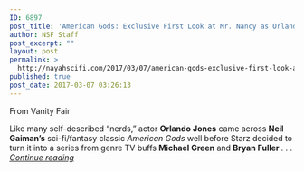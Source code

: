 ```yaml
---
ID: 6897
post_title: 'American Gods: Exclusive First Look at Mr. Nancy as Orlando Jones Talks Anansi Boys Spin-Off'
author: NSF Staff
post_excerpt: ""
layout: post
permalink: >
  http://nayahscifi.com/2017/03/07/american-gods-exclusive-first-look-at-mr-nancy-as-orlando-jones-talks-anansi-boys-spin-off/
published: true
post_date: 2017-03-07 03:26:13
---
```

From Vanity Fair

Like many self-described “nerds,” actor <strong>Orlando Jones</strong> came across <strong>Neil Gaiman’s</strong> sci-fi/fantasy classic <em>American Gods</em> well before Starz decided to turn it into a series from genre TV buffs <strong>Michael Green</strong> and <strong>Bryan Fuller </strong>. . . <a href="http://www.vanityfair.com/hollywood/2017/03/american-gods-mr-nancy-anansi-orlando-jones-anansi-boys-spin-off"><em>Continue reading</em></a>